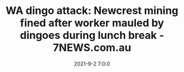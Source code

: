 ---
"title": "WA dingo attack: Newcrest mining fined after worker mauled by dingoes during lunch break - 7NEWS.com.au"
"date": "2021-9-2 7:0:0"
"feed_name": "GOOGLENEWSMINING"
"feed_website": "https://news.google.com/search?q=mining%2Bincident&hl=en-US&gl=US&ceid=US:en"
"feed_rss": "https://news.google.com/rss/search?q=mining%2Bincident&hl=en-US&gl=US&ceid=US:en"
"link": "https://7news.com.au/news/wa/wa-dingo-attack-newcrest-mining-fined-after-worker-mauled-by-dingoes-during-lunch-break-c-3855112"
"file": "_posts/2021-1-1-4113f700ac085ddf52441b82b6e376a7ad6e9cb0.md"
"accident": "1"
"drilling": "0"
"dead": "0"
"injured": "0"
---